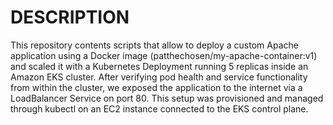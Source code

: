 # DESCRIPTION
This repository contents scripts that allow to  deploy a custom Apache application using a Docker image (patthechosen/my-apache-container:v1) and scaled it with a Kubernetes Deployment running 5 replicas inside an Amazon EKS cluster. After verifying pod health and service functionality from within the cluster, we exposed the application to the internet via a LoadBalancer Service on port 80. This setup was provisioned and managed through kubectl on an EC2 instance connected to the EKS control plane.

